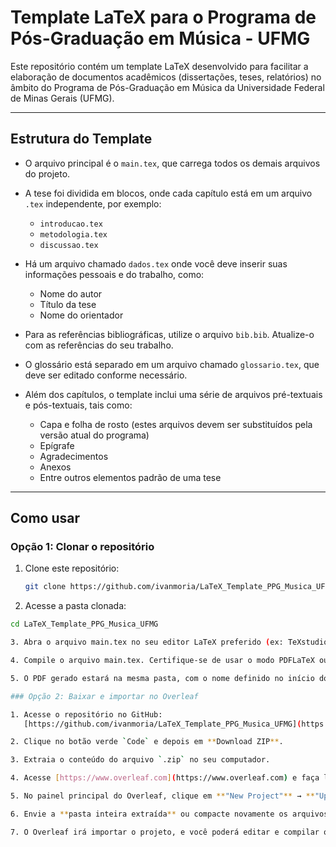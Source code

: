 # Template LaTeX para o Programa de Pós-Graduação em Música - UFMG

Este repositório contém um template LaTeX desenvolvido para facilitar a elaboração de documentos acadêmicos (dissertações, teses, relatórios) no âmbito do Programa de Pós-Graduação em Música da Universidade Federal de Minas Gerais (UFMG).

---

## Estrutura do Template

- O arquivo principal é o `main.tex`, que carrega todos os demais arquivos do projeto.
- A tese foi dividida em blocos, onde cada capítulo está em um arquivo `.tex` independente, por exemplo:
  - `introducao.tex`
  - `metodologia.tex`
  - `discussao.tex`
- Há um arquivo chamado `dados.tex` onde você deve inserir suas informações pessoais e do trabalho, como:
  - Nome do autor
  - Título da tese
  - Nome do orientador

- Para as referências bibliográficas, utilize o arquivo `bib.bib`. Atualize-o com as referências do seu trabalho.
- O glossário está separado em um arquivo chamado `glossario.tex`, que deve ser editado conforme necessário.
- Além dos capítulos, o template inclui uma série de arquivos pré-textuais e pós-textuais, tais como:
  - Capa e folha de rosto (estes arquivos devem ser substituídos pela versão atual do programa)
  - Epígrafe
  - Agradecimentos
  - Anexos
  - Entre outros elementos padrão de uma tese

---

## Como usar


### Opção 1: Clonar o repositório

1. Clone este repositório:
   ```bash
   git clone https://github.com/ivanmoria/LaTeX_Template_PPG_Musica_UFMG.git

2. Acesse a pasta clonada:
```bash
cd LaTeX_Template_PPG_Musica_UFMG

3. Abra o arquivo main.tex no seu editor LaTeX preferido (ex: TeXstudio, VSCode com extensão LaTeX Workshop, Overleaf Desktop).

4. Compile o arquivo main.tex. Certifique-se de usar o modo PDFLaTeX ou XeLaTeX).

5. O PDF gerado estará na mesma pasta, com o nome definido no início do arquivo .tex.

### Opção 2: Baixar e importar no Overleaf

1. Acesse o repositório no GitHub:  
   [https://github.com/ivanmoria/LaTeX_Template_PPG_Musica_UFMG](https://github.com/ivanmoria/LaTeX_Template_PPG_Musica_UFMG)

2. Clique no botão verde `Code` e depois em **Download ZIP**.

3. Extraia o conteúdo do arquivo `.zip` no seu computador.

4. Acesse [https://www.overleaf.com](https://www.overleaf.com) e faça login ou crie uma conta gratuita.

5. No painel principal do Overleaf, clique em **"New Project"** → **"Upload Project"**.

6. Envie a **pasta inteira extraída** ou compacte novamente os arquivos em um `.zip` e envie esse `.zip`.

7. O Overleaf irá importar o projeto, e você poderá editar e compilar o arquivo `main.tex` diretamente na plataforma.


